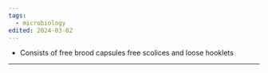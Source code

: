 ```yaml
---
tags:
  - microbiology
edited: 2024-03-02
---
```

- Consists of free brood capsules free scolices and loose hooklets

---

